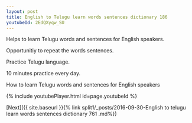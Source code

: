```yaml
---
layout: post
title: English to Telugu learn words sentences dictionary 186 
youtubeId: 2EdQXyqw_SU
---
```

 
 
Helps to learn Telugu words and sentences for English speakers.

Opportunitiy to repeat the words sentences. 

Practice Telugu language. 
 
10 minutes practice every day. 
 
How to learn Telugu words and sentences for English speakers 
 
{% include youtubePlayer.html id=page.youtubeId %}
 
 
[Next]({{ site.baseurl }}{% link  split1/_posts/2016-09-30-English to telugu learn words sentences dictionary 761 .md%})
 
